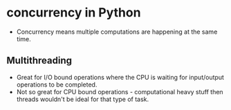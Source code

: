 # concurrency in Python
* Concurrency means multiple computations are happening at the same time.

## Multithreading
* Great for I/O bound operations where the CPU is waiting for input/output operations to be completed.
* Not so great for CPU bound operations - computational heavy stuff then threads wouldn't be ideal for that type of task.
